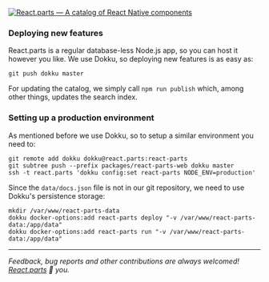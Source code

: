[![React.parts — A catalog of React Native components](https://react.parts/react-parts.svg)](https://react.parts)

### Deploying new features

React.parts is a regular database-less Node.js app, so you can host it however you like. We use Dokku, so deploying new features is as easy as:

```
git push dokku master
```

For updating the catalog, we simply call `npm run publish` which, among other things, updates the search index.


### Setting up a production environment

As mentioned before we use Dokku, so to setup a similar environment you need to:

```
git remote add dokku dokku@react.parts:react-parts
git subtree push --prefix packages/react-parts-web dokku master
ssh -t react.parts 'dokku config:set react-parts NODE_ENV=production'
```

Since the `data/docs.json` file is not in our git repository, we need to use Dokku's persistence storage:

```
mkdir /var/www/react-parts-data
dokku docker-options:add react-parts deploy "-v /var/www/react-parts-data:/app/data"
dokku docker-options:add react-parts run "-v /var/www/react-parts-data:/app/data"
```

---

_Feedback, bug reports and other contributions are always welcomed! [React.parts](https://react.parts) :blue_heart: you._
